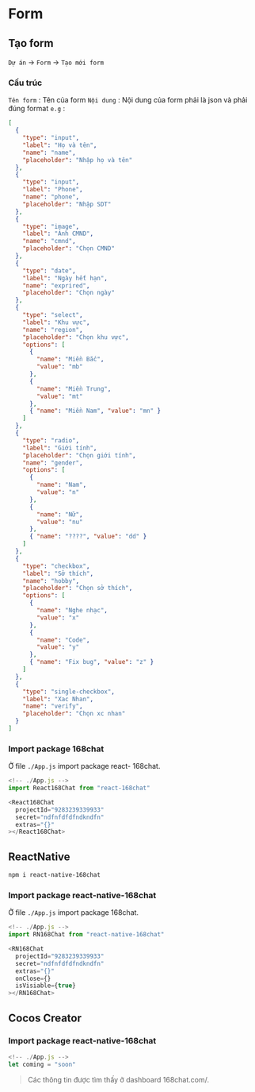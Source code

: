 # Form

## Tạo form

`Dự án` -> `Form` -> `Tạo mới form`

### Cấu trúc

`Tên form` : Tên của form
`Nội dung` : Nội dung của form phải là json và phải đúng format
`e.g` :

```json
[
  {
    "type": "input",
    "label": "Họ và tên",
    "name": "name",
    "placeholder": "Nhập họ và tên"
  },
  {
    "type": "input",
    "label": "Phone",
    "name": "phone",
    "placeholder": "Nhập SDT"
  },
  {
    "type": "image",
    "label": "Ảnh CMND",
    "name": "cmnd",
    "placeholder": "Chọn CMND"
  },
  {
    "type": "date",
    "label": "Ngày hết hạn",
    "name": "exprired",
    "placeholder": "Chọn ngày"
  },
  {
    "type": "select",
    "label": "Khu vực",
    "name": "region",
    "placeholder": "Chọn khu vực",
    "options": [
      {
        "name": "Miền Bắc",
        "value": "mb"
      },
      {
        "name": "Miền Trung",
        "value": "mt"
      },
      { "name": "Miền Nam", "value": "mn" }
    ]
  },
  {
    "type": "radio",
    "label": "Giới tính",
    "placeholder": "Chọn giới tính",
    "name": "gender",
    "options": [
      {
        "name": "Nam",
        "value": "n"
      },
      {
        "name": "Nữ",
        "value": "nu"
      },
      { "name": "????", "value": "dd" }
    ]
  },
  {
    "type": "checkbox",
    "label": "Sở thích",
    "name": "hobby",
    "placeholder": "Chọn sở thích",
    "options": [
      {
        "name": "Nghe nhạc",
        "value": "x"
      },
      {
        "name": "Code",
        "value": "y"
      },
      { "name": "Fix bug", "value": "z" }
    ]
  },
  {
    "type": "single-checkbox",
    "label": "Xac Nhan",
    "name": "verify",
    "placeholder": "Chọn xc nhan"
  }
]
```

### Import package 168chat

Ở file `./App.js` import package react- 168chat.

```js
<!-- ./App.js -->
import React168Chat from "react-168chat"

<React168Chat
  projectId="9283239339933"
  secret="ndfnfdfdfndkndfn"
  extras="{}"
></React168Chat>
```

## ReactNative

```bash
npm i react-native-168chat
```

### Import package react-native-168chat

Ở file `./App.js` import package 168chat.

```js
<!-- ./App.js -->
import RN168Chat from "react-native-168chat"

<RN168Chat
  projectId="9283239339933"
  secret="ndfnfdfdfndkndfn"
  extras="{}"
  onClose={}
  isVisiable={true}
></RN168Chat>
```

## Cocos Creator

### Import package react-native-168chat

```js
<!-- ./App.js -->
let coming = "soon"

```

> Các thông tin được tìm thấy ở dashboard 168chat.com/.
